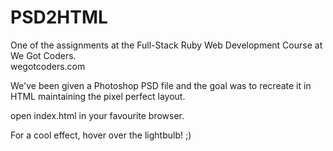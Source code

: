 PSD2HTML
========

One of the assignments at the Full-Stack Ruby Web Development Course at We Got Coders.   
wegotcoders.com

We've been given a Photoshop PSD file and the goal was to recreate it in HTML maintaining the pixel perfect layout.

open index.html in your favourite browser.

For a cool effect, hover over the lightbulb! ;)

